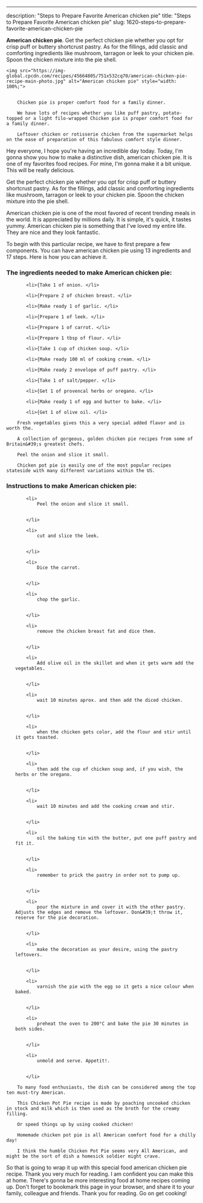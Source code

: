 ---
description: "Steps to Prepare Favorite American chicken pie"
title: "Steps to Prepare Favorite American chicken pie"
slug: 1620-steps-to-prepare-favorite-american-chicken-pie

<p>
	<strong>American chicken pie</strong>. 
	Get the perfect chicken pie whether you opt for crisp puff or buttery shortcrust pastry. As for the fillings, add classic and comforting ingredients like mushroom, tarragon or leek to your chicken pie. Spoon the chicken mixture into the pie shell.
</p>
<p>
	
	<img src="https://img-global.cpcdn.com/recipes/45664805/751x532cq70/american-chicken-pie-recipe-main-photo.jpg" alt="American chicken pie" style="width: 100%;">
	
	
		Chicken pie is proper comfort food for a family dinner.
	
		We have lots of recipes whether you like puff pastry, potato-topped or a light filo-wrapped Chicken pie is proper comfort food for a family dinner.
	
		Leftover chicken or rotisserie chicken from the supermarket helps on the ease of preparation of this fabulous comfort style dinner.
	
</p>
<p>
	Hey everyone, I hope you're having an incredible day today. Today, I'm gonna show you how to make a distinctive dish, american chicken pie. It is one of my favorites food recipes. For mine, I'm gonna make it a bit unique. This will be really delicious.
</p>
	
<p>
	Get the perfect chicken pie whether you opt for crisp puff or buttery shortcrust pastry. As for the fillings, add classic and comforting ingredients like mushroom, tarragon or leek to your chicken pie. Spoon the chicken mixture into the pie shell.
</p>
<p>
	American chicken pie is one of the most favored of recent trending meals in the world. It is appreciated by millions daily. It is simple, it's quick, it tastes yummy. American chicken pie is something that I've loved my entire life. They are nice and they look fantastic.
</p>

<p>
To begin with this particular recipe, we have to first prepare a few components. You can have american chicken pie using 13 ingredients and 17 steps. Here is how you can achieve it.
</p>

<h3>The ingredients needed to make American chicken pie:</h3>

<ol>
	
		<li>{Take 1 of onion. </li>
	
		<li>{Prepare 2 of chicken breast. </li>
	
		<li>{Make ready 1 of garlic. </li>
	
		<li>{Prepare 1 of leek. </li>
	
		<li>{Prepare 1 of carrot. </li>
	
		<li>{Prepare 1 tbsp of flour. </li>
	
		<li>{Take 1 cup of chicken soup. </li>
	
		<li>{Make ready 100 ml of cooking cream. </li>
	
		<li>{Make ready 2 envelope of puff pastry. </li>
	
		<li>{Take 1 of salt/pepper. </li>
	
		<li>{Get 1 of provencal herbs or oregano. </li>
	
		<li>{Make ready 1 of egg and butter to bake. </li>
	
		<li>{Get 1 of olive oil. </li>
	
</ol>
<p>
	
		Fresh vegetables gives this a very special added flavor and is worth the.
	
		A collection of gorgeous, golden chicken pie recipes from some of Britain&#39;s greatest chefs.
	
		Peel the onion and slice it small.
	
		Chicken pot pie is easily one of the most popular recipes stateside with many different variations within the US.
	
</p>

<h3>Instructions to make American chicken pie:</h3>

<ol>
	
		<li>
			Peel the onion and slice it small.
			
			
		</li>
	
		<li>
			cut and slice the leek.
			
			
		</li>
	
		<li>
			Dice the carrot.
			
			
		</li>
	
		<li>
			chop the garlic.
			
			
		</li>
	
		<li>
			remove the chicken breast fat and dice them.
			
			
		</li>
	
		<li>
			Add olive oil in the skillet and when it gets warm add the vegetables.
			
			
		</li>
	
		<li>
			wait 10 minutes aprox. and then add the diced chicken.
			
			
		</li>
	
		<li>
			when the chicken gets color, add the flour and stir until it gets toasted.
			
			
		</li>
	
		<li>
			then add the cup of chicken soup and, if you wish, the herbs or the oregano.
			
			
		</li>
	
		<li>
			wait 10 minutes and add the cooking cream and stir.
			
			
		</li>
	
		<li>
			oil the baking tin with the butter, put one puff pastry and fit it.
			
			
		</li>
	
		<li>
			remember to prick the pastry in order not to pump up.
			
			
		</li>
	
		<li>
			pour the mixture in and cover it with the other pastry. Adjusts the edges and remove the leftover. Don&#39;t throw it, reserve for the pie decoration.
			
			
		</li>
	
		<li>
			make the decoration as your desire, using the pastry leftovers.
			
			
		</li>
	
		<li>
			varnish the pie with the egg so it gets a nice colour when baked.
			
			
		</li>
	
		<li>
			preheat the oven to 200°C and bake the pie 30 minutes in both sides.
			
			
		</li>
	
		<li>
			unmold and serve. Appetit!.
			
			
		</li>
	
</ol>

<p>
	
		To many food enthusiasts, the dish can be considered among the top ten must-try American.
	
		This Chicken Pot Pie recipe is made by poaching uncooked chicken in stock and milk which is then used as the broth for the creamy filling.
	
		Or speed things up by using cooked chicken!
	
		Homemade chicken pot pie is all American comfort food for a chilly day!
	
		I think the humble Chicken Pot Pie seems very All American, and might be the sort of dish a homesick soldier might crave.
	
</p>

<p>
	So that is going to wrap it up with this special food american chicken pie recipe. Thank you very much for reading. I am confident you can make this at home. There's gonna be more interesting food at home recipes coming up. Don't forget to bookmark this page in your browser, and share it to your family, colleague and friends. Thank you for reading. Go on get cooking!
</p>
